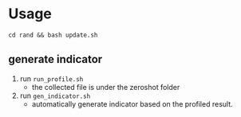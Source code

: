 # Usage
`cd rand && bash update.sh`
## generate indicator
1. run `run_profile.sh`
    - the collected file is under the zeroshot folder
2. run `gen_indicator.sh`
    - automatically generate indicator based on the profiled result.